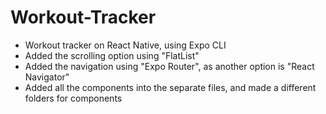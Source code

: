 # Workout-Tracker
 - Workout tracker on React Native, using Expo CLI
 - Added the scrolling option using "FlatList"
 - Added the navigation using "Expo Router", as another option is "React Navigator"
 - Added all the components into the separate files, and made a different folders for components
